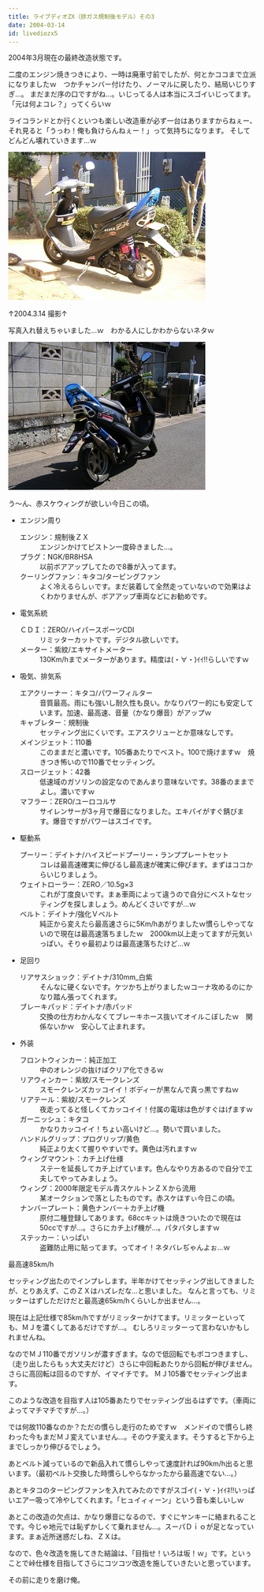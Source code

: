 ```yaml
---
title: ライブディオZX（排ガス規制後モデル）その3
date: 2004-03-14
id: livediozx5
---
```



<p class="sentence">2004年3月現在の最終改造状態です。</p>
<p class="sentence">二度のエンジン焼きつきにより、一時は廃車寸前でしたが、何とかココまで立派になりましたｗ　つかチャンバー付けたり、ノーマルに戻したり、結局いじりすぎ...。 まだまだ序の口ですがね...。いじってる人は本当にスゴイいじってます。「元は何よコレ？」ってくらいｗ</p>
<p class="sentence spacing10">ライコランドとか行くといつも楽しい改造車が必ず一台はありますからねぇー、それ見ると「うっわ！俺も負けらんねぇー！」って気持ちになります。 そしてどんどん壊れていきます...ｗ</p>
<div class="center spacing"><img src="/photo/spec/hirozx008.jpg" alt=""></div>
<p class="sentence">↑2004.3.14 撮影↑</p>
<p class="sentence spacing10">写真入れ替えちゃいました...ｗ　わかる人にしかわからないネタｗ</p>
<div><img src="/photo/spec/hirozx009.jpg" alt=""></div>
<p>う～ん、赤スケウィングが欲しい今日この頃。</p>

<ul>
<li class="large">エンジン周り
	<dl class="descriptions">
	<dt>エンジン：規制後ＺＸ</dt>
	<dd class="spacing10">エンジンかけてピストン一度砕きました...。</dd>
	<dt>プラグ：NGK/BR8HSA</dt>
	<dd class="spacing10">以前ボアアップしてたので8番が入ってます。</dd>
	<dt>クーリングファン：キタコ/ターピングファン</dt>
	<dd class="spacing10">よく冷えるらしぃです。まだ装着して全然走っていないので効果はよくわかりませんが、ボアアップ車両などにお勧めです。</dd>
	</dl>
</li>
<li class="large">電気系統
	<dl class="descriptions">
	<dt>ＣＤＩ：ZERO/ハイパースポーツCDI</dt>
	<dd class="spacing10">リミッターカットです。デジタル欲しいです。</dd>
	<dt>メーター：紫紋/エキサイトメーター</dt>
	<dd class="spacing10">130Km/hまでメーターがあります。精度は(・∀・)ｲｲ!!らしいですｗ</dd>
	</dl>
</li>
<li class="large">吸気、排気系
	<dl class="descriptions">
	<dt>エアクリーナー：キタコ/パワーフィルター</dt>
	<dd class="spacing10">音質最高。雨にも強いし耐久性も良い。かなりパワー的にも安定しています。加速、最高速、音量（かなり爆音）がアップｗ</dd>
	<dt>キャブレター：規制後</dt>
	<dd class="spacing10">セッティング出にくいです。エアスクリューとか意味なしです。</dd>
	<dt>メインジェット：110番</dt>
	<dd class="spacing10">このままだと濃いです。105番あたりでベスト。100で焼けますｗ　焼きつき怖いので110番でセッティング。</dd>
	<dt>スロージェット：42番</dt>
	<dd class="spacing10">低速域のガソリンの設定なのであんまり意味ないです。38番のままでよし。濃いですｗ</dd>
	<dt>マフラー：ZERO/ユーロコルサ</dt>
	<dd class="spacing10">サイレンサーが3ヶ月で爆音になりました。エキパイがすぐ錆びます。爆音ですがパワーはスゴイです。</dd>
	</dl>
</li>
<li class="large">駆動系
	<dl class="descriptions">
	<dt>プーリー：デイトナ/ハイスピードプーリー・ランププレートセット</dt>
	<dd class="spacing10">コレは最高速確実に伸びるし最高速が確実に伸びます。まずはココからいじりましょう。</dd>
	<dt>ウェイトローラー：ZERO／10.5g×3</dt>
	<dd class="spacing10">これが丁度良いです。まぁ車両によって違うので自分にベストなセッティングを探しましょう。めんどくさいですが...ｗ</dd>
	<dt>ベルト：デイトナ/強化Ｖベルト</dt>
	<dd class="spacing10">純正から変えたら最高速さらに5Km/hあがりましたｗ慣らしやってないので現在は最高速落ちましたｗ　2000km以上走ってますが元気いっぱい。そりゃ最初よりは最高速落ちたけど...ｗ</dd>
	</dl>
</li>
<li class="large">足回り
	<dl class="descriptions">
	<dt>リアサスショック：デイトナ/310mm_白紫</dt>
	<dd class="spacing10">そんなに硬くないです。ケツかち上がりましたｗコーナ攻めるのにかなり踏ん張ってくれます。</dd>
	<dt>ブレーキパッド：デイトナ/赤パッド</dt>
	<dd class="spacing10">交換の仕方わかんなくてブレーキホース抜いてオイルこぼしたｗ　関係ないかｗ　安心して止まれます。</dd>
	</dl>
</li>
<li class="large">外装
	<dl class="descriptions">
	<dt>フロントウィンカー：純正加工</dt>
	<dd class="spacing10">中のオレンジの抜けばクリア化できるｗ</dd>
	<dt>リアウィンカー：紫紋/スモークレンズ</dt>
	<dd class="spacing10">スモークレンズカッコイイ！ボディーが黒なんで真っ黒ですねｗ</dd>
	<dt>リアテール：紫紋/スモークレンズ</dt>
	<dd class="spacing10">夜走ってると怪しくてカッコイイ！付属の電球は色がすぐはげますｗ</dd>
	<dt>ガーニッシュ：キタコ</dt>
	<dd class="spacing10">かなりカッコイイ！ちょい高いけど...。勢いで買いました。</dd>
	<dt>ハンドルグリップ：プログリップ/黄色</dt>
	<dd class="spacing10">純正より太くて握りやすいです。黄色は汚れますｗ</dd>
	<dt>ウィングマウント：カチ上げ仕様</dt>
	<dd class="spacing10">ステーを延長してカチ上げています。色んなやり方あるので自分で工夫してやってみましょう。</dd>
	<dt>ウィング：2000年限定モデル青スケルトンＺＸから流用</dt>
	<dd class="spacing10">某オークションで落としたものです。赤スケほすぃ今日この頃。</dd>
	<dt>ナンバープレート：黄色ナンバー＋カチ上げ機</dt>
	<dd class="spacing10">原付二種登録してあります。68ccキットは焼きついたので現在は50ccですが...。さらにカチ上げ機が...。パタパタしますｗ </dd>
	<dt>ステッカー：いっぱい</dt>
	<dd class="spacing10">盗難防止用に貼ってます。ってオイ！ネタバレぢゃんよぉ...ｗ</dd>
	</dl>
</li>
</ul>

<p class="sentence">最高速85km/h</p>
<p class="sentence">セッティング出たのでインプレします。半年かけてセッティング出してきましたが、とりあえず、このＺＸはハズレだな...と思いました。 なんと言っても、リミッターはずしただけだと最高速65km/hくらいしか出ません...。</p>
<p class="sentence">現在は上記仕様で85km/hですがリミッターかけてます。リミッターといっても、ＭＪを濃くしてあるだけですが...。 むしろリミッターって言わないかもしれませんね。</p>
<p class="sentence">なのでＭＪ110番でガソリンが濃すぎます。なので低回転でもボコつきますし、（走り出したらもぅ大丈夫だけど）さらに中回転あたりから回転が伸びません。さらに高回転は回るのですが、イマイチです。 ＭＪ105番でセッティング出ます。</p>
<p class="sentence">このような改造を目指す人は105番あたりでセッティング出るはずです。（車両によってマチマチですが...。）</p>
<p class="sentence">では何故110番なのか？ただの慣らし走行のためですｗ　メンドイので慣らし終わった今もまだＭＪ変えていません...。そのウチ変えます。そうすると下から上までしっかり伸びるでしょう。</p>
<p class="sentence">あとベルト減っているので新品入れて慣らしやって速度計れば90km/h出ると思います。（最初ベルト交換した時慣らしやらなかったから最高速でない...。）</p>
<p class="sentence">あとキタコのターピングファンを入れてみたのですがスゴイ(・∀・)ｲｲﾈ!!いっぱいエアー吸って冷やしてくれます。「ヒュイィィーン」という音も楽しいしｗ</p>
<p class="sentence">あとこの改造の欠点は、かなり爆音になるので、すぐにヤンキーに絡まれることです。今じゃ地元では恥ずかしくて乗れません...。スーパＤｉｏが足となっています。まぁ近所迷惑だしね、ＺＸは。</p>
<p class="sentence">なので、色々改造を施してきた結論は、「目指せ！いろは坂！ｗ」です。といぅことで峠仕様を目指してさらにコツコツ改造を施していきたいと思っています。</p>
<p class="sentence">その前に走りを磨け俺。</p>
